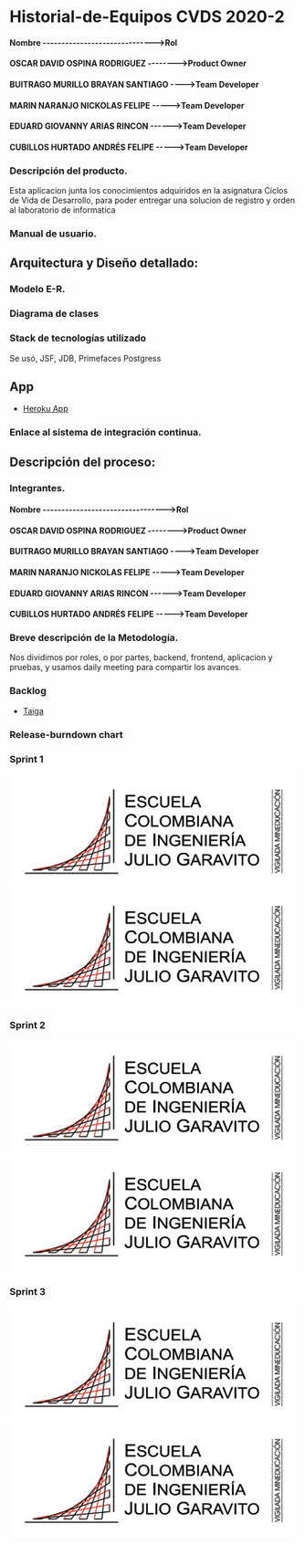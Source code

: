 # Historial-de-Equipos CVDS  2020-2


####    Nombre ------------------------------>Rol
####    OSCAR DAVID OSPINA RODRIGUEZ -------->Product Owner
####    BUITRAGO MURILLO BRAYAN SANTIAGO ---->Team Developer
####    MARIN NARANJO NICKOLAS FELIPE   ----->Team Developer
####    EDUARD GIOVANNY ARIAS RINCON   ------>Team Developer
####    CUBILLOS HURTADO ANDRÉS FELIPE  ----->Team Developer
    

### Descripción del producto.
Esta aplicacion junta los conocimientos adquiridos en la asignatura Ciclos de Vida de Desarrollo, para poder entregar una solucion de registro y orden al laboratorio de informatica

### Manual de usuario.

## Arquitectura y Diseño detallado:
### Modelo E-R.

### Diagrama de clases 

### Stack de tecnologías utilizado 
Se usó, JSF, JDB, Primefaces Postgress

## App
- [Heroku App](https://historial-equipos.herokuapp.com/)

### Enlace al sistema de integración continua.


## Descripción del proceso:
### Integrantes.
####    Nombre --------------------------------->Rol
####    OSCAR DAVID OSPINA RODRIGUEZ -------->Product Owner
####    BUITRAGO MURILLO BRAYAN SANTIAGO ---->Team Developer
####    MARIN NARANJO NICKOLAS FELIPE   ----->Team Developer
####    EDUARD GIOVANNY ARIAS RINCON   ------>Team Developer
####    CUBILLOS HURTADO ANDRÉS FELIPE  ----->Team Developer
### Breve descripción de la Metodología.
Nos dividimos por roles, o por partes, backend, frontend, aplicacion y pruebas,
y usamos daily meeting para compartir los avances.

### Backlog
- [Taiga](https://tree.taiga.io/project/mysticunios1998-historial-de-equipos-labinfo/backlog)

### Release-burndown chart


### Sprint 1
![](https://github.com/DonSantiagoS/LAB2CVDS/blob/master/Imagenes/Logo.png)
![](https://github.com/DonSantiagoS/LAB2CVDS/blob/master/Imagenes/Logo.png)
### Sprint 2
![](https://github.com/DonSantiagoS/LAB2CVDS/blob/master/Imagenes/Logo.png)
![](https://github.com/DonSantiagoS/LAB2CVDS/blob/master/Imagenes/Logo.png)
### Sprint 3
![](https://github.com/DonSantiagoS/LAB2CVDS/blob/master/Imagenes/Logo.png)
![](https://github.com/DonSantiagoS/LAB2CVDS/blob/master/Imagenes/Logo.png)


